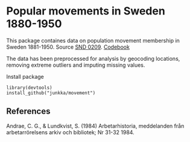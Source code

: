 Popular movements in Sweden 1880-1950
====================

This package containes data on population movement membership in Sweden 1881-1950. Source [SND 0209](http://snd.gu.se/sv/catalogue/study/SND0209). 
[Codebook](http://snd.gu.se/catalogue/file/207)

The data has been preprocessed for analysis by geocoding locations, removing extreme outliers and imputing missing values.

Install package

```{r}
library(devtools)
install_github("junkka/movement")
```

## References

Andrae, C. G., & Lundkvist, S. (1984) Arbetarhistoria, meddelanden från arbetarrörelsens arkiv och bibliotek; Nr 31-32 1984.